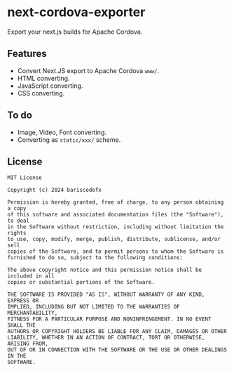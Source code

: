 # next-cordova-exporter
Export your next.js builds for Apache Cordova.

## Features
* Convert Next.JS export to Apache Cordova `www/`.
* HTML converting.
* JavaScript converting.
* CSS converting.

## To do
* Image, Video, Font converting.
* Converting as `static/xxx/` scheme.

## License
```
MIT License

Copyright (c) 2024 bariscodefx

Permission is hereby granted, free of charge, to any person obtaining a copy
of this software and associated documentation files (the "Software"), to deal
in the Software without restriction, including without limitation the rights
to use, copy, modify, merge, publish, distribute, sublicense, and/or sell
copies of the Software, and to permit persons to whom the Software is
furnished to do so, subject to the following conditions:

The above copyright notice and this permission notice shall be included in all
copies or substantial portions of the Software.

THE SOFTWARE IS PROVIDED "AS IS", WITHOUT WARRANTY OF ANY KIND, EXPRESS OR
IMPLIED, INCLUDING BUT NOT LIMITED TO THE WARRANTIES OF MERCHANTABILITY,
FITNESS FOR A PARTICULAR PURPOSE AND NONINFRINGEMENT. IN NO EVENT SHALL THE
AUTHORS OR COPYRIGHT HOLDERS BE LIABLE FOR ANY CLAIM, DAMAGES OR OTHER
LIABILITY, WHETHER IN AN ACTION OF CONTRACT, TORT OR OTHERWISE, ARISING FROM,
OUT OF OR IN CONNECTION WITH THE SOFTWARE OR THE USE OR OTHER DEALINGS IN THE
SOFTWARE.
```